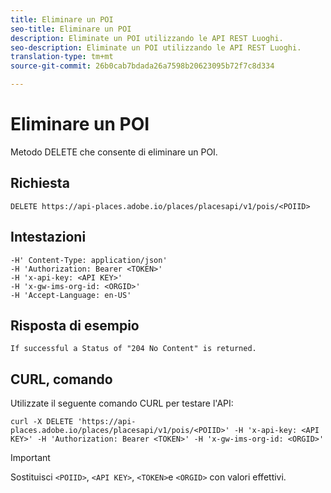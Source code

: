 ```yaml
---
title: Eliminare un POI
seo-title: Eliminare un POI
description: Eliminate un POI utilizzando le API REST Luoghi.
seo-description: Eliminate un POI utilizzando le API REST Luoghi.
translation-type: tm+mt
source-git-commit: 26b0cab7bdada26a7598b20623095b72f7c8d334

---
```



# Eliminare un POI

Metodo DELETE che consente di eliminare un POI.

## Richiesta

```text
DELETE https://api-places.adobe.io/places/placesapi/v1/pois/<POIID>
```

## Intestazioni

```text
-H' Content-Type: application/json'  
-H 'Authorization: Bearer <TOKEN>'  
-H 'x-api-key: <API KEY>'  
-H 'x-gw-ims-org-id: <ORGID>'  
-H 'Accept-Language: en-US'
```

## Risposta di esempio

```text
If successful a Status of "204 No Content" is returned.
```

## CURL, comando

Utilizzate il seguente comando CURL per testare l'API:

```text
curl -X DELETE 'https://api-places.adobe.io/places/placesapi/v1/pois/<POIID>' -H 'x-api-key: <API KEY>' -H 'Authorization: Bearer <TOKEN>' -H 'x-gw-ims-org-id: <ORGID>'
```

>[!IMPORTANT]
>
>Sostituisci `<POIID>`, `<API KEY>`, `<TOKEN>`e `<ORGID>` con valori effettivi.

